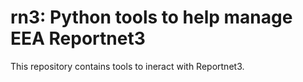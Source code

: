 # rn3: Python tools to help manage EEA Reportnet3 

This repository contains tools to ineract with Reportnet3.

